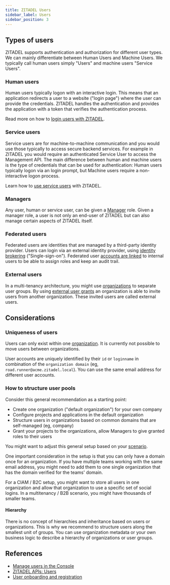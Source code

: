 ```yaml
---
title: ZITADEL Users
sidebar_label: Users
sidebar_position: 3
---
```


## Types of users

ZITADEL supports authentication and authorization for different user types.
We can mainly differentiate between Human Users and Machine Users.
We typically call human users simply "Users" and machine users "Service Users".

### Human users

Human users typically logon with an interactive login.
This means that an application redirects a user to a website ("login page") where the user can provide the credentials.
ZITADEL handles the authentication and provides the application with a token that verifies the authentication process.

Read more on how to [login users with ZITADEL](/docs/guides/integrate/login/login-users).

### Service users

Service users are for machine-to-machine communication and you would use those typically to access secure backend services.
For example in ZITADEL you would require an authenticated Service User to access the Management API.
The main difference between human and machine users is the type of credentials that can be used for authentication: Human users typically logon via an login prompt, but Machine users require a non-interactive logon process.

Learn how to [use service users](/docs/guides/integrate/service-users/authenticate-service-users) with ZITADEL.

### Managers

Any user, human or service user, can be given a [Manager](/concepts/structure/managers) role.
Given a manager role, a user is not only an end-user of ZITADEL but can also manage certain aspects of ZITADEL itself.

### Federated users

Federated users are identities that are managed by a third-party identity provider.
Users can login via an external identity provider, using [identity brokering](../features/identity-brokering) ("Single-sign-on").
Federated user [accounts are linked](../features/account-linking) to internal users to be able to assign roles and keep an audit trail.

### External users

In a multi-tenancy architecture, you might use [organizations](organizations) to separate user groups.
By using [external user grants](../features/external-user-grant) an organization is able to invite users from another organization.
These invited users are called external users.

## Considerations

### Uniqueness of users

Users can only exist within one [organization](/concepts/structure/organizations).
It is currently not possible to move users between organizations.

User accounts are uniquely identified by their `id` or `loginname` in combination of the `organization domain` (eg, `road.runner@acme.zitadel.local`).
You can use the same email address for different user accounts.

### How to structure user pools

Consider this general recommendation as a starting point:

- Create one organization ("default organization") for your own company
- Configure projects and applications in the default organization
- Structure users in organizations based on common domains that are self-managed (eg, company)
- Grant your projects to the organizations, allow Managers to give granted roles to their users

You might want to adjust this general setup based on your [scenario](/guides/solution-scenarios/introduction). 

One important consideration in the setup is that you can only have a domain once for an organization. If you have multiple teams working with the same email address, you might need to add them to one single organization that has the domain verified for the teams' domain.

For a CIAM / B2C setup, you might want to store all users in one organization and allow that organization to use a specific set of social logins.
In a multitenancy / B2B scenario, you might have thousands of smaller teams.

#### Hierarchy

There is no concept of hierarchies and inheritance based on users or organizations.
This is why we recommend to structure users along the smallest unit of groups.
You can use organization metadata or your own business logic to describe a hierarchy of organizations or user groups.

## References

- [Manage users in the Console](../../guides/manage/console/users)
- [ZITADEL APIs: Users](/docs/reference/deprecated#tag/users)
- [User onboarding and registration](/docs/guides/integrate/onboarding)
